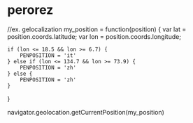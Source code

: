 # perorez


//ex. gelocalization
my_position = function(position) {
	var lat = position.coords.latitude;
	var lon = position.coords.longitude;

	if (lon <= 18.5 && lon >= 6.7) {
		PENPOSITION = 'it'
	} else if (lon <= 134.7 && lon >= 73.9) {
		PENPOSITION = 'zh'
	} else {
		PENPOSITION = 'zh'
	}
}

navigator.geolocation.getCurrentPosition(my_position)
